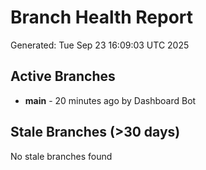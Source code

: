 # Branch Health Report
Generated: Tue Sep 23 16:09:03 UTC 2025

## Active Branches
- **main** - 20 minutes ago by Dashboard Bot

## Stale Branches (>30 days)
No stale branches found

